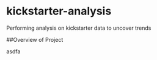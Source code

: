 # kickstarter-analysis
Performing analysis on kickstarter data to uncover trends

##Overview of Project

asdfa


